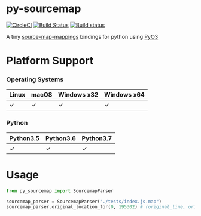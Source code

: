 # py-sourcemap

[![CircleCI](https://circleci.com/gh/LeetCode-OpenSource/py-sourcemap.svg?style=svg)](https://circleci.com/gh/LeetCode-OpenSource/py-sourcemap)
[![Build Status](https://travis-ci.com/LeetCode-OpenSource/py-sourcemap.svg?branch=master)](https://travis-ci.com/LeetCode-OpenSource/py-sourcemap)
[![Build status](https://ci.appveyor.com/api/projects/status/ubn6tpgyryapy319/branch/master?svg=true)](https://ci.appveyor.com/project/Brooooooklyn/py-sourcemap/branch/master)


A tiny [source-map-mappings](https://github.com/fitzgen/source-map-mappings) bindings for python using [PyO3](https://github.com/PyO3/pyo3)

# Platform Support

### Operating Systems

| Linux  | macOS | Windows x32 | Windows x64 |
| ------ | ----- | ----------- | ----------- |
| ✓      | ✓     | ✓           | ✓           |

### Python

| Python3.5 | Python3.6 | Python3.7 |
| --------- | --------- | --------- |
| ✓         | ✓         | ✓         |

# Usage
```python
from py_sourcemap import SourcemapParser

sourcemap_parser = SourcemapParser("./tests/index.js.map")
sourcemap_parser.original_location_for(0, 195302) # (original_line, original_column, source_file_name, function_name_in_source)
```
